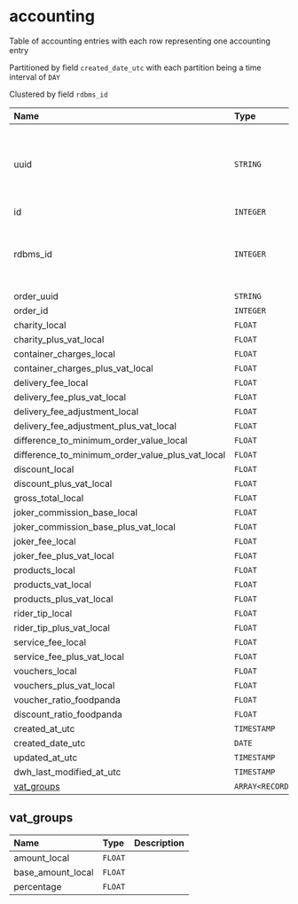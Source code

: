 # accounting

Table of accounting entries with each row representing one accounting entry

Partitioned by field `created_date_utc` with each
partition being a time interval of `DAY`

Clustered by field `rdbms_id`


| Name | Type | Description |
| :--- | :--- | :---        |
| uuid | `STRING` | Each uuid is unique and represents an accounting entry |
| id | `INTEGER` |  |
| rdbms_id | `INTEGER` | Each country has one id and this table is clustered by this field |
| order_uuid | `STRING` |  |
| order_id | `INTEGER` |  |
| charity_local | `FLOAT` |  |
| charity_plus_vat_local | `FLOAT` |  |
| container_charges_local | `FLOAT` |  |
| container_charges_plus_vat_local | `FLOAT` |  |
| delivery_fee_local | `FLOAT` |  |
| delivery_fee_plus_vat_local | `FLOAT` |  |
| delivery_fee_adjustment_local | `FLOAT` |  |
| delivery_fee_adjustment_plus_vat_local | `FLOAT` |  |
| difference_to_minimum_order_value_local | `FLOAT` |  |
| difference_to_minimum_order_value_plus_vat_local | `FLOAT` |  |
| discount_local | `FLOAT` |  |
| discount_plus_vat_local | `FLOAT` |  |
| gross_total_local | `FLOAT` |  |
| joker_commission_base_local | `FLOAT` |  |
| joker_commission_base_plus_vat_local | `FLOAT` |  |
| joker_fee_local | `FLOAT` |  |
| joker_fee_plus_vat_local | `FLOAT` |  |
| products_local | `FLOAT` |  |
| products_vat_local | `FLOAT` |  |
| products_plus_vat_local | `FLOAT` |  |
| rider_tip_local | `FLOAT` |  |
| rider_tip_plus_vat_local | `FLOAT` |  |
| service_fee_local | `FLOAT` |  |
| service_fee_plus_vat_local | `FLOAT` |  |
| vouchers_local | `FLOAT` |  |
| vouchers_plus_vat_local | `FLOAT` |  |
| voucher_ratio_foodpanda | `FLOAT` |  |
| discount_ratio_foodpanda | `FLOAT` |  |
| created_at_utc | `TIMESTAMP` |  |
| created_date_utc | `DATE` |  |
| updated_at_utc | `TIMESTAMP` |  |
| dwh_last_modified_at_utc | `TIMESTAMP` |  |
| [vat_groups](#vatgroups) | `ARRAY<RECORD>` |  |

## vat_groups

| Name | Type | Description |
| :--- | :--- | :---        |
| amount_local | `FLOAT` |  |
| base_amount_local | `FLOAT` |  |
| percentage | `FLOAT` |  |
